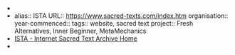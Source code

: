 -
- alias:: ISTA
  URL:: https://www.sacred-texts.com/index.htm
  organisation::
  year-commenced::
  tags:: website, sacred text
  project:: Fresh Alternatives, Inner Beginner, MetaMechanics
- [ISTA - Internet Sacred Text Archive Home](https://www.sacred-texts.com/index.htm)
-